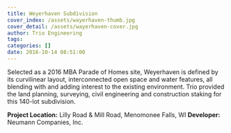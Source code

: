 ```yaml
---
title: Weyerhaven Subdivision
cover_index: /assets/wayerhaven-thumb.jpg
cover_detail: /assets/wayerhaven-cover.jpg
author: Trio Engineering
tags:
categories: []
date: 2016-10-14 08:51:00
---
```


<p class="lead">Selected as a 2016 MBA Parade of Homes site, Weyerhaven is defined by its curvilinear layout, interconnected open space and water features, all blending with and adding interest to the existing environment. Trio provided the land planning, surveying, civil engineering and construction staking for this 140-lot subdivision.</p>

__Project Location:__ Lilly Road & Mill Road, Menomonee Falls, WI
__Developer:__ Neumann Companies, Inc.
